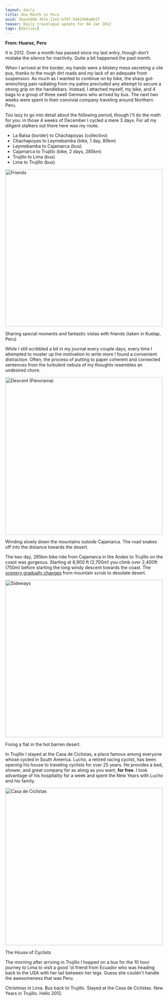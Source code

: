 ```yaml
---
layout: daily
title: One Month in Peru 
uuid: 5bacb488-367e-11e1-b79f-5442498a6b1f
teaser: Daily travelogue update for 04 Jan 2012
tags: [dailies]
---
```


**From: Huaraz, Peru**

It is 2012. Over a month has passed since my last entry, though don't mistake
the silence for inactivity. Quite a bit happened
the past month.

When I arrived at the border, my hands were a blistery mess secreting a vile
pus, thanks to the rough dirt roads and my lack of an adequate front
suspension. As much as I wanted to continue on by bike, the sharp gut-wrenching
pain radiating from my palms precluded any attempt to secure a strong grip on
the handlebars. Instead, I attached myself, my bike, and 4 bags to a group of
three swell Germans who arrived by bus. The next two weeks were spent in
their convivial company traveling around Northern Peru.

Too lazy to go into detail about the following period, though I'll do the math
for you: in those 4 weeks of December I cycled a mere 3 days. For all my
diligent stalkers out there here was my route.

 * La Balsa (border) to Chachapoyas (collectivo)
 * Chachapoyas to Leymebamba (bike, 1 day, 80km)
 * Leymebamba to Cajamarca (bus)
 * Cajamarca to Trujillo (bike, 2 days, 285km)
 * Trujillo to Lima (bus)
 * Lima to Trujillo (bus)

<div class="caption">
<a href="http://www.flickr.com/photos/ramblurr/6631993811/" title="Friends by
Ramblurr, on Flickr"><img
src="http://farm8.staticflickr.com/7002/6631993811_2e316bb42a.jpg" width="500" alt="Friends"></a>
<p>Sharing special moments and fantastic vistas with friends (taken in Kuelap,
Peru)</p>
</div>

While I still scribbled a bit in my journal every couple days, every time
I attempted to muster up the motivation to write more I found
a convenient distraction. Often, the process of putting to paper coherent and connected
sentences from the turbulent nebula of my thoughts resembles an undesired chore.

 <div class="caption">
 <a href="http://www.flickr.com/photos/ramblurr/6714703861/" title="Descent
 (Panorama) by Ramblurr, on Flickr"><img
 src="http://farm8.staticflickr.com/7014/6714703861_b8af08b5ed.jpg" width="500" alt="Descent (Panorama)"></a>
 <p>Winding slowly down the mountains outside Cajamarca. The road snakes off
 into the distance towards the desert.</p>
 </div>

 The two day, 285km bike ride from Cajamarca in the Andes to Trujillo on the
 coast was gorgeous. Starting at 8,900 ft
 (2,700m) you climb over 2,400ft (750m) before starting the long windy descent
 towards the coast. The <a
 href="http://www.flickr.com/photos/ramblurr/sets/72157628911968893/detail"
 title="Photos from Cajamarca to Trujillo">scenery gradually changes</a> from mountain scrub to desolate desert. 

 <div class="caption">
 <a href="http://www.flickr.com/photos/ramblurr/6714698641/" title="Sideways by
 Ramblurr, on Flickr"><img
 src="http://farm8.staticflickr.com/7175/6714698641_b5a2cf145d.jpg" width="500" alt="Sideways"></a>
 <p>Fixing a flat in the hot barren desert.</p>
 </div>

 In Trujillo I stayed at the Casa de Ciclistas, a place famous among everyone
 whose cycled in South America. Lucho, a retired racing cyclist, has been
 opening his house to traveling cyclists for over 25 years. He provides a bed,
 shower, and great company for as along as you want, **for free**. I took
 advantage of his hospitality for a week and spent the New Years with Lucho and
 his family.

 <div class="caption">
 <a href="http://www.flickr.com/photos/ramblurr/6714703175/" title="Casa de
 Ciclistas by Ramblurr, on Flickr"><img
 src="http://farm8.staticflickr.com/7157/6714703175_7d8e6fbc65.jpg" width="500" alt="Casa de Ciclistas"></a>
 <p>The House of Cyclists<p>
 </div>

 The morning after arriving in Trujillo I hopped on a bus for the 10 hour
 journey to Lima to visit a good 'ol friend from Ecuador who was heading back
 to the USA with her tail between her legs. Guess she couldn't handle the
 awesomeness that was Peru.

 Christmas in Lima. Bus back to Trujillo. Stayed at the Casa de Ciclistas. New
 Years in Trujillo. Hello 2012.
